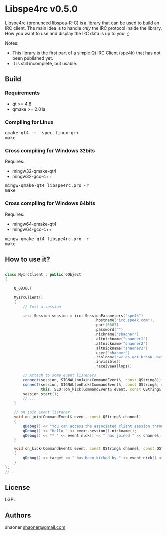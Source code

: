 Libspe4rc v0.5.0
=======

Libspe4rc (pronunced libspea-R-C) is a library that can be used to build an IRC client.
The main idea is to handle *only* the IRC protocol inside the library.
How you want to use and display the IRC data is up to you! ;)

Notes:
* This library is the first part of a simple Qt IRC Client (spe4k) that has not been published yet.
* It is still incomplete, but usable.

## Build

### Requirements

* qt >= 4.8
* qmake >= 2.01a

### Compiling for Linux

<pre>
qmake-qt4 -r -spec linux-g++
make
</pre>

### Cross compiling for Windows 32bits

Requires:
* mingw32-qmake-qt4
* mingw32-gcc-c++

<pre>
mingw-qmake-qt4 libspe4rc.pro -r
make
</pre>

### Cross compiling for Windows 64bits

Requires:
* mingw64-qmake-qt4
* mingw64-gcc-c++

<pre>
mingw-qmake-qt4 libspe4rc.pro -r
make
</pre>


## How to use it?

```c++

class MyIrcClient : public QObject
{

	Q_OBJECT

	MyIrcClient()
	{
	    // Init a session

		irc::Session session = irc::SessionParameters("spe4k")
										.hostname("irc.spe4k.com"),
										.port(6667)
										.password("")
										.nickname("shaoner")
										.altnickname("shaoner1")
										.altnickname("shaoner2")
										.altnickname("shaoner3")
										.user("shaoner")
										.realname("we do not break userspace MAURO")
										.invisible()
										.receiveWallops()

		// Attach to some event listeners
		connect(session, SIGNAL(onJoin(CommandEvent&, const QString&)), this, SLOT(on_join(CommandEvent& event, const QString&)));
		connect(session, SIGNAL(onKick(CommandEvent&, const QString&, const QString&, const QString&)),
				this, SLOT(on_kick(CommandEvent& event, const QString&, const QString&, const QString&)));
        session.start();
		// ...
	}

	// on join event listener
   	void on_join(CommandEvent& event, const QString& channel)
   	{
		qDebug() << "You can access the associated client session through event.session()";
		qDebug() << "Hello " << event.session().nickname();
		qDebug() << "* " << event.nick() << " has joined " << channel;
   	}

	void on_kick(CommandEvent& event, const QString& channel, const QString& target, const QString& reason)
	{
		qDebug() << target << " has been kicked by " << event.nick() << "( reason: " << reason << " )";
	}
};
// ...
```

## License

LGPL

## Authors

shaoner <shaoner@gmail.com>
